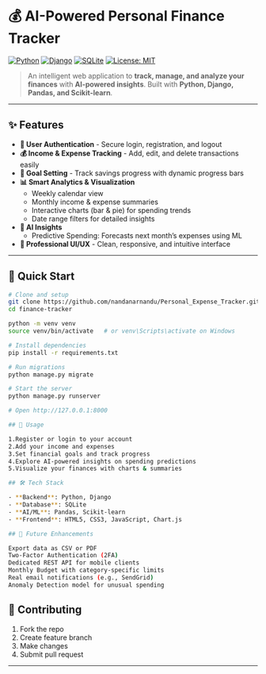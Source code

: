 # 💰 AI-Powered Personal Finance Tracker

[![Python](https://img.shields.io/badge/python-v3.8+-blue.svg)](https://www.python.org/downloads/)
[![Django](https://img.shields.io/badge/django-v4.0+-green.svg)](https://www.djangoproject.com/)
[![SQLite](https://img.shields.io/badge/database-SQLite-purple.svg)](https://www.sqlite.org/)
[![License: MIT](https://img.shields.io/badge/License-MIT-yellow.svg)](https://opensource.org/licenses/MIT)

> An intelligent web application to **track, manage, and analyze your finances** with **AI-powered insights**. Built with **Python, Django, Pandas, and Scikit-learn**.

---

## ✨ Features

- **🔐 User Authentication** - Secure login, registration, and logout
- **💰 Income & Expense Tracking** - Add, edit, and delete transactions easily
- **🎯 Goal Setting** - Track savings progress with dynamic progress bars
- **📊 Smart Analytics & Visualization**
  - Weekly calendar view
  - Monthly income & expense summaries
  - Interactive charts (bar & pie) for spending trends
  - Date range filters for detailed insights
- **🤖 AI Insights**
  - Predictive Spending: Forecasts next month’s expenses using ML
- **🎨 Professional UI/UX** - Clean, responsive, and intuitive interface

---

## 🚀 Quick Start

```bash
# Clone and setup
git clone https://github.com/nandanarnandu/Personal_Expense_Tracker.git
cd finance-tracker

python -m venv venv
source venv/bin/activate   # or venv\Scripts\activate on Windows

# Install dependencies
pip install -r requirements.txt

# Run migrations
python manage.py migrate

# Start the server
python manage.py runserver

# Open http://127.0.0.1:8000

## 📸 Usage

1.Register or login to your account
2.Add your income and expenses
3.Set financial goals and track progress
4.Explore AI-powered insights on spending predictions
5.Visualize your finances with charts & summaries

## 🛠️ Tech Stack

- **Backend**: Python, Django
- **Database**: SQLite
- **AI/ML**: Pandas, Scikit-learn
- **Frontend**: HTML5, CSS3, JavaScript, Chart.js

## 🎨 Future Enhancements

Export data as CSV or PDF
Two-Factor Authentication (2FA)
Dedicated REST API for mobile clients
Monthly Budget with category-specific limits
Real email notifications (e.g., SendGrid)
Anomaly Detection model for unusual spending
```

## 🤝 Contributing

1. Fork the repo
2. Create feature branch
3. Make changes
4. Submit pull request

---

